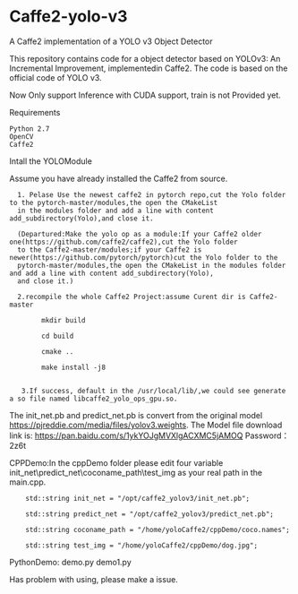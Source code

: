 # Caffe2-yolo-v3
A Caffe2 implementation of a YOLO v3 Object Detector

This repository contains code for a object detector based on YOLOv3: An Incremental Improvement, implementedin Caffe2. The code is based on the official code of YOLO v3.

Now Only support Inference with CUDA support, train is not Provided yet.

Requirements

    Python 2.7
    OpenCV
    Caffe2

Intall the YOLOModule

  Assume you have already installed the Caffe2 from source.
  
      1. Pelase Use the newest caffe2 in pytorch repo,cut the Yolo folder to the pytorch-master/modules,the open the CMakeList
      in the modules folder and add a line with content add_subdirectory(Yolo),and close it.
      
      (Departured:Make the yolo op as a module:If your Caffe2 older one(https://github.com/caffe2/caffe2),cut the Yolo folder 
      to the Caffe2-master/modules;if your Caffe2 is newer(https://github.com/pytorch/pytorch)cut the Yolo folder to the 
      pytorch-master/modules,the open the CMakeList in the modules folder and add a line with content add_subdirectory(Yolo),
      and close it.)

      2.recompile the whole Caffe2 Project:assume Curent dir is Caffe2-master

            mkdir build

            cd build

            cmake ..

            make install -j8


       3.If success, default in the /usr/local/lib/,we could see generate a so file named libcaffe2_yolo_ops_gpu.so.

The init_net.pb and predict_net.pb is convert from the original model https://pjreddie.com/media/files/yolov3.weights.
The Model file download link is: https://pan.baidu.com/s/1ykYOJgMVXlgACXMC5jAMOQ Password：2z6t

CPPDemo:In the cppDemo folder
please edit four variable init_net\predict_net\coconame_path\test_img as your real path in the main.cpp.

        std::string init_net = "/opt/caffe2_yolov3/init_net.pb";

        std::string predict_net = "/opt/caffe2_yolov3/predict_net.pb";

        std::string coconame_path = "/home/yoloCaffe2/cppDemo/coco.names";

        std::string test_img = "/home/yoloCaffe2/cppDemo/dog.jpg";
  
PythonDemo: demo.py demo1.py

Has problem with using, please make a issue.

